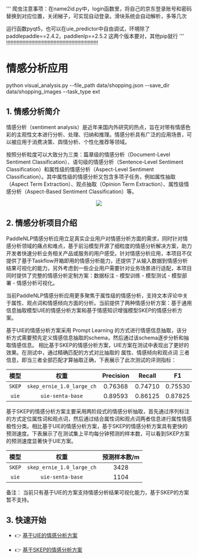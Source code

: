 '''
爬虫注意事项：在name2id.py中，login函数里，将自己的京东登录账号和密码替换到对应位置，关闭梯子，可实现自动登录。滑块系统会自动解析，多等几次

运行函数pyqt5，也可以在uie_predictor中自由调试，环境除了paddlepaddle==2.4.2，paddlenlp==2.5.2 这两个版本要对，其他pip就行
'''
!!!!!!!!!!!!!!!!!!!!!!!!!!!!!!!!!!!!!!!!!!!!!!!!!!!!!!!!!!!!!!




# 情感分析应用
python visual_analysis.py  --file_path data/shopping.json --save_dir data/shopping_images --task_type ext

## **1. 情感分析简介**
情感分析（sentiment analysis）是近年来国内外研究的热点，旨在对带有情感色彩的主观性文本进行分析、处理、归纳和推理。情感分析具有广泛的应用场景，可以被应用于消费决策、舆情分析、个性化推荐等领域。

按照分析粒度可以大致分为三类：篇章级的情感分析（Document-Level Sentiment Classification）、语句级的情感分析（Sentence-Level Sentiment Classification）和属性级的情感分析（Aspect-Level Sentiment Classification）。其中属性级的情感分析又包含多项子任务，例如属性抽取（Aspect Term Extraction）、观点抽取（Opinion Term Extraction）、属性级情感分析（Aspect-Based Sentiment Classification）等。

<div align="center">
    <img src="https://user-images.githubusercontent.com/35913314/199965793-f0933baa-5b82-47da-9271-ba36642119f8.png" />
</div>



## **2. 情感分析项目介绍**

PaddleNLP情感分析应用立足真实企业用户对情感分析方面的需求，同时针对情感分析领域的痛点和难点，基于前沿模型开源了细粒度的情感分析解决方案，助力开发者快速分析业务相关产品或服务的用户感受。针对情感分析应用，本项目不仅提供了基于Taskflow开箱即用的情感分析能力，还提供了从输入数据到情感分析结果可视化的能力，另外考虑到一些企业用户需要针对业务场景进行适配，本项目同时提供了完整的情感分析定制方案：数据标注 - 模型训练 - 模型测试 - 模型部署 - 情感分析可视化。

当前PaddleNLP情感分析应用更多聚焦于属性级的情感分析，支持文本评论中关于属性、观点词和情感倾向方面的分析。当前提供了两种情感分析方案：基于通用信息抽取模型UIE的情感分析方案和基于情感知识增强模型SKEP的情感分析方案。

基于UIE的情感分析方案采用 Prompt Learning 的方式进行情感信息抽取，该分析方式需要预先定义情感信息抽取的schema，然后通过该schema逐步分析和抽取情感信息。 相比基于SKEP的情感分析方案，UIE方案在测试中表现出了更好的效果。在测试中，通过精确匹配的方式对比抽取的 属性、情感倾向和观点词 三者信息，即当三者全部匹配才算抽取正确，下表展示了此次测试的评测指标：

|  模型 | 权重 | Precision | Recall | F1 |
|  :---: | :--------: | :--------: | :--------: | :--------: |
| `SKEP` | `skep_ernie_1.0_large_ch` | 0.76368 | 0.74710 | 0.75530 |
| `uie` | `uie-senta-base` | 0.89593 | 0.86125 | 0.87825 |


基于SKEP的情感分析方案主要采用两阶段式的情感分析抽取，首先通过序列标注的方式定位属性词和观点词，然后通过结合属性词和观点词两者信息进行属性情感极性分类。相比基于UIE的情感分析方案，基于SKEP的情感分析方案具有更快的预测速度。下表展示了在测试集上平均每分钟预测的样本数，可以看到SKEP方案的预测速度显著快于UIE方案。

|  模型 | 权重 | 预测样本数/m |
|  :---: | :--------: | :--------: |
| `SKEP` | `skep_ernie_1.0_large_ch` | 3428 |
| `uie` | `uie-senta-base` | 1104 |

备注： 当前只有基于UIE的方案支持情感分析结果可视化能力，基于SKEP的方案暂不支持。

## **3. 快速开始**

- 👉 [基于UIE的情感分析方案](https://github.com/PaddlePaddle/PaddleNLP/tree/develop/applications/sentiment_analysis/unified_sentiment_extraction)

- 👉 [基于SKEP的情感分析方案](https://github.com/PaddlePaddle/PaddleNLP/tree/develop/applications/sentiment_analysis/ASO_analysis)
